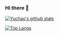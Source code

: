 ### Hi there 👋

<!--
**cuyl/cuyl** is a ✨ _special_ ✨ repository because its `README.md` (this file) appears on your GitHub profile.

Here are some ideas to get you started:

- 🔭 I’m currently working on ...
- 🌱 I’m currently learning ...
- 👯 I’m looking to collaborate on ...
- 🤔 I’m looking for help with ...
- 💬 Ask me about ...
- 📫 How to reach me: ...
- 😄 Pronouns: ...
- ⚡ Fun fact: ...
-->

[![Yuchao's github stats](https://github-readme-stats.vercel.app/api?username=cuyl)](https://github.com/anuraghazra/github-readme-stats)

[![Top Langs](https://github-readme-stats.vercel.app/api/top-langs/?username=cuyl&layout=compact)](https://github.com/anuraghazra/github-readme-stats)
